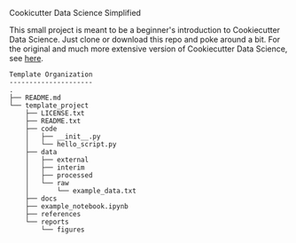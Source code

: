 Cookicutter Data Science Simplified

This small project is meant to be a beginner's introduction to Cookiecutter Data Science.
Just clone or download this repo and poke around a bit. 
For the original and much more extensive version of Cookiecutter Data Science, see [here](https://drivendata.github.io/cookiecutter-data-science/).


```
Template Organization
---------------------
.
├── README.md
└── template_project
    ├── LICENSE.txt
    ├── README.txt
    ├── code
    │   ├── __init__.py
    │   └── hello_script.py
    ├── data
    │   ├── external
    │   ├── interim
    │   ├── processed
    │   └── raw
    │       └── example_data.txt
    ├── docs
    ├── example_notebook.ipynb
    ├── references
    └── reports
        └── figures
```
